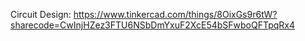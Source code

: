 Circuit Design: https://www.tinkercad.com/things/8OixGs9r6tW?sharecode=CwInjHZez3FTU6NSbDmYxuF2XcE54bSFwboQFTpqRx4
